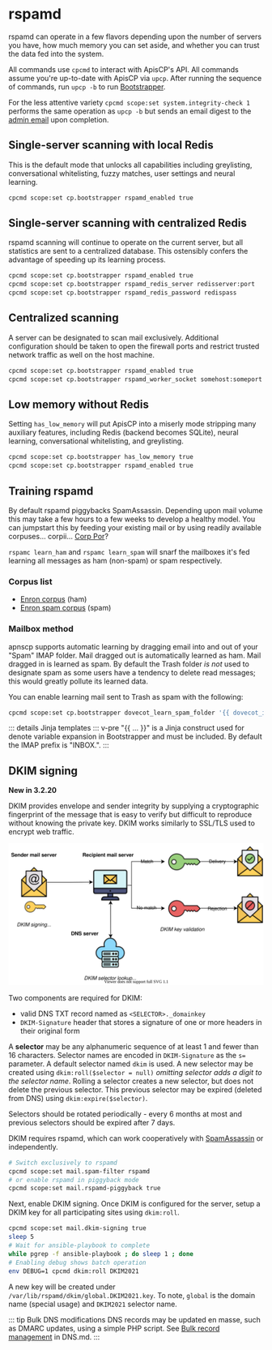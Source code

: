 # rspamd

rspamd can operate in a few flavors depending upon the number of servers you have, how much memory you can set aside, and whether you can trust the data fed into the system.

All commands use `cpcmd`  to interact with ApisCP's API. All commands assume you're up-to-date with ApisCP via `upcp`. After running the sequence of commands, run `upcp -b` to run [Bootstrapper](Bootstrapper.md).

For the less attentive variety `cpcmd scope:set system.integrity-check 1` performs the same operation as `upcp -b` but sends an email digest to the [admin email](https://hq.apiscp.com/apnscp-3-0-beta-released/#bootstrapper-job-support) upon completion.

## Single-server scanning with local Redis

This is the default mode that unlocks all capabilities including greylisting, conversational whitelisting, fuzzy matches, user settings and neural learning.

```bash
cpcmd scope:set cp.bootstrapper rspamd_enabled true
```

## Single-server scanning with centralized Redis

rspamd scanning will continue to operate on the current server, but all statistics are sent to a centralized database. This ostensibly confers the advantage of speeding up its learning process.

```bash
cpcmd scope:set cp.bootstrapper rspamd_enabled true
cpcmd scope:set cp.bootstrapper rspamd_redis_server redisserver:port
cpcmd scope:set cp.bootstrapper rspamd_redis_password redispass
```

## Centralized scanning

A server can be designated to scan mail exclusively. Additional configuration should be taken to open the firewall ports and restrict trusted network traffic as well on the host machine.

```bash
cpcmd scope:set cp.bootstrapper rspamd_enabled true
cpcmd scope:set cp.bootstrapper rspamd_worker_socket somehost:someport
```

## Low memory without Redis

Setting `has_low_memory` will put ApisCP  into a miserly mode stripping many auxiliary features, including Redis (backend becomes SQLite), neural learning, conversational whitelisting, and greylisting.

```bash
cpcmd scope:set cp.bootstrapper has_low_memory true
cpcmd scope:set cp.bootstrapper rspamd_enabled true
```

## Training rspamd

By default rspamd piggybacks SpamAssassin. Depending upon mail volume this may take a few hours to a few weeks to develop a healthy model. You can jumpstart this by feeding your existing mail or by using readily available corpuses... corpii... [Corp Por](https://uo.stratics.com/content/basics/spells_archive.shtml)?

`rspamc learn_ham` and `rspamc learn_spam` will snarf the mailboxes it's fed learning all messages as ham (non-spam) or spam respectively.

### Corpus list

- [Enron corpus](https://www.cs.cmu.edu/~./enron/) (ham)
- [Enron spam corpus](http://nlp.cs.aueb.gr/software_and_datasets/Enron-Spam/index.html) (spam)

### Mailbox method

apnscp supports automatic learning by dragging email into and out of your "Spam" IMAP folder. Mail dragged out is automatically learned as ham. Mail dragged in is learned as spam. By default the Trash folder *is not* used to designate spam as some users have a tendency to delete read messages; this would greatly pollute its learned data.

You can enable learning mail sent to Trash as spam with the following:

```bash
cpcmd scope:set cp.bootstrapper dovecot_learn_spam_folder '{{ dovecot_imap_root }}Trash'
```

::: details Jinja templates
::: v-pre
"{{ ... }}" is a Jinja construct used for denote variable expansion in Bootstrapper and must be included. By default the IMAP prefix is "INBOX.".
:::

## DKIM signing
**New in 3.2.20**

DKIM provides envelope and sender integrity by supplying a cryptographic fingerprint of the message that is easy to verify but difficult to reproduce without knowing the private key. DKIM works similarly to SSL/TLS used to encrypt web traffic.

![DKIM process](./images/dkim-overview.svg)

Two components are required for DKIM:
- valid DNS TXT record named as `<SELECTOR>._domainkey`
- `DKIM-Signature` header that stores a signature of one or more headers in their original form

A **selector** may be any alphanumeric sequence of at least 1 and fewer than 16 characters. Selector names are encoded in `DKIM-Signature` as the `s=` parameter. A default selector named `dkim` is used. A new selector may be created using `dkim:roll($selector = null)` *omitting selector adds a digit to the selector name*. Rolling a selector creates a new selector, but does not delete the previous selector. This previous selector may be expired (deleted from DNS) using `dkim:expire($selector)`. 

Selectors should be rotated periodically - every 6 months at most and previous selectors should be expired after 7 days.

DKIM requires rspamd, which can work cooperatively with [SpamAssassin](SpamAssassin.md) or independently.

```bash
# Switch exclusively to rspamd
cpcmd scope:set mail.spam-filter rspamd
# or enable rspamd in piggyback mode
cpcmd scope:set mail.rspamd-piggyback true
```

Next, enable DKIM signing. Once DKIM is configured for the server, setup a DKIM key for all participating sites using `dkim:roll`.

```bash
cpcmd scope:set mail.dkim-signing true
sleep 5
# Wait for ansible-playbook to complete
while pgrep -f ansible-playbook ; do sleep 1 ; done
# Enabling debug shows batch operation
env DEBUG=1 cpcmd dkim:roll DKIM2021
```
A new key will be created under `/var/lib/rspamd/dkim/global.DKIM2021.key`. To note, `global` is the domain name (special usage) and `DKIM2021` selector name.

::: tip Bulk DNS modifications
DNS records may be updated en masse, such as DMARC updates, using a simple PHP script. See [Bulk record management](DNS.md#bulk-record-management) in DNS.md.
:::